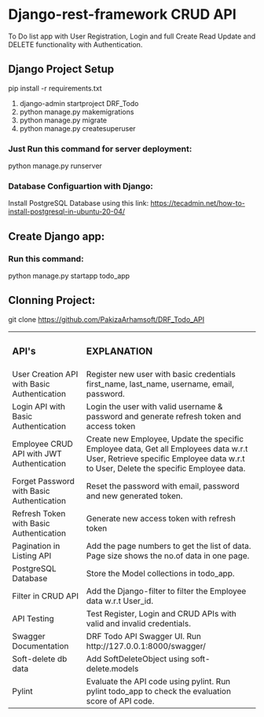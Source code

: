 # Django-rest-framework CRUD API
To Do list app with User Registration, Login and full Create Read Update and DELETE functionality with Authentication.
## Django Project Setup
 pip install -r requirements.txt

1. django-admin startproject DRF_Todo
2. python manage.py makemigrations
3. python manage.py migrate
4. python manage.py createsuperuser

### Just Run this command for server deployment:
  python manage.py runserver

### Database Configuartion with Django:
Install PostgreSQL Database using this link: https://tecadmin.net/how-to-install-postgresql-in-ubuntu-20-04/

## Create Django app:
### Run this command: 
   python manage.py startapp todo_app
   
## Clonning Project:
   git clone https://github.com/PakizaArhamsoft/DRF_Todo_API
   
<table>
  <td>
<h3>API's</h3>
  </td>
  <td>
<h3>EXPLANATION</h3>
    </td>
  <tr>
    <td>
User Creation API with Basic Authentication
    </td>
    <td>
Register new user with basic credentials first_name, last_name, username, email, password.
</td>
    <tr>
    <td>
Login API with Basic Authentication
      <td>
Login the user with valid username & password and generate refresh token and access token
      </td>
  </tr>
  <tr>
    <td>
Employee CRUD API with JWT Authentication
      </td>
        <td>
Create new Employee, Update the specific Employee data, Get all Employees data w.r.t User, Retrieve specific Employee data w.r.t to User, Delete the specific Employee data. 
    </td>
<tr>
    <td>
Forget Password with Basic Authentication
      </td>
  <td>
Reset the password with email, password and new generated token.
  </td>
  </tr>
 <tr>
    <td>
Refresh Token with Basic Authentication 
      </td>
   <td>
Generate new access token with refresh token
 </td>
  </tr>
      <tr>
    <td>
Pagination in Listing API 
      </td>
   <td>
Add the page numbers to get the list of data. Page size shows the no.of data in one page.
 </td>
  </tr>
      <tr>
    <td>
PostgreSQL Database
      </td>
   <td>
Store the Model collections in todo_app.
 </td>
  </tr>
      <tr>
    <td>
Filter in CRUD API
      </td>
   <td>
Add the Django-filter to filter the Employee data w.r.t User_id.
 </td>
  </tr>
      <tr>
    <td>
API Testing
      </td>
   <td>
Test Register, Login and CRUD APIs with valid and invalid credentials. 
 </td>
  </tr>
      <tr>
    <td>
Swagger Documentation
      </td>
   <td>
DRF Todo API Swagger UI.
     Run http://127.0.0.1:8000/swagger/
 </td>
  </tr>
      <tr>
    <td>
Soft-delete db data
      </td>
   <td>
Add SoftDeleteObject using soft-delete.models
 </td>
  </tr>
      <tr>
    <td>
Pylint 
      </td>
   <td>
Evaluate the API code using pylint. Run pylint todo_app to check the evaluation score of API code.
       </td>
  </tr>
</table>


